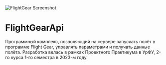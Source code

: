 <picture>
  <img alt="FlightGear Screenshot" src="https://i.ibb.co/Bwjb8Mq/flight-Gear.png">
</picture>

# FlightGearApi

Программный комплекс, позволяющий на сервере запускать полёт в программе Flight Gear, управлять параметрами и получать данные полёта.
Разработка велась в рамках Проектного Практикума в УрФУ, 2-го курса 1-го семестра в 2023-м году.
